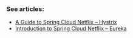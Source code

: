 ### See articles:
- [A Guide to Spring Cloud Netflix – Hystrix](http://www.baeldung.com/spring-cloud-netflix-hystrix)
- [Introduction to Spring Cloud Netflix – Eureka](http://www.baeldung.com/spring-cloud-netflix-eureka)
